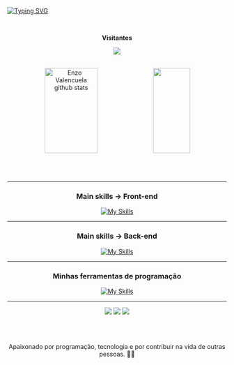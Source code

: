 
[![Typing SVG](https://readme-typing-svg.herokuapp.com/?color=E8E5BC&size=35&center=true&vCenter=true&width=1000&lines=Olá,+meu+nome+é+Enzo+Valençuela;Eu+sou+Desenvolvedor+FullStack;The+future+is+today;Seja+Bem+Vindo!+:%29)](https://git.io/typing-svg)<br>


<div align="center">
  <br>
  <p align="center">
    <b>Visitantes</b>
  </p>  
  <p align="center">
    <img align="center" src="https://profile-counter.glitch.me/{enzovalencuela}/count.svg" />
  </p> 
  <br>
</div>

<div align="center">  
  <img width="49%" height="195px" src="https://github-readme-stats.vercel.app/api?username=enzovalencuela&show_icons=true&count_private=true&hide_border=true&title_color=E8E5BC&icon_color=E8E5BC&text_color=c9d1d9&bg_color=0d1117" alt="Enzo Valencuela github stats" />
  <img width="41%" height="195px" src="https://github-readme-stats.vercel.app/api/top-langs/?username=enzovalencuela&layout=compact&hide_border=true&title_color=E8E5BC&text_color=E8E5BC&bg_color=0d1117" />
</div>

<br><br>

<hr>

<div align="center">
  <h3>Main skills → Front-end</h3>
  
  [![My Skills](https://skillicons.dev/icons?i=js,html,css)](https://skillicons.dev)
</div>

<hr>

<div align="center">
  <h3>Main skills → Back-end</h3>
 
  [![My Skills](https://skillicons.dev/icons?i=nodejs,mongodb,prisma,express)](https://skillicons.dev)
</div>

<hr>

<div align="center">
  <h3>Minhas ferramentas de programação</h3>

  [![My Skills](https://skillicons.dev/icons?i=postman,git,github,netlify,npm,vscode)](https://skillicons.dev)
</div>

  
<hr>
 
<div align="center"> 
  <a href="https://www.instagram.com/dev_enzo_valencuela" target="_blank"><img src="https://img.shields.io/badge/-Instagram-%23E4405F?style=for-the-badge&logo=instagram&logoColor=white" target="_blank"></a>
  <a href = "mailto:esilvavalencuela@gmail.com"><img src="https://img.shields.io/badge/-Gmail-%23333?style=for-the-badge&logo=gmail&logoColor=white" target="_blank"></a>
  <a href="https://www.linkedin.com/in/enzo-silva10" target="_blank"><img src="https://img.shields.io/badge/-LinkedIn-%230077B5?style=for-the-badge&logo=linkedin&logoColor=white" target="_blank"></a> 
  
</div>

<br><br>

<div align="center">
Apaixonado por programação, tecnologia e por contribuir na vida de outras pessoas. 👨‍💻
</div>

